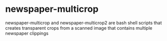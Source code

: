 # newspaper-multicrop
newspaper-multicrop and newspaper-multicrop2 are bash shell scripts that creates transparent crops from a scanned image that contains multiple newspaper clippings
